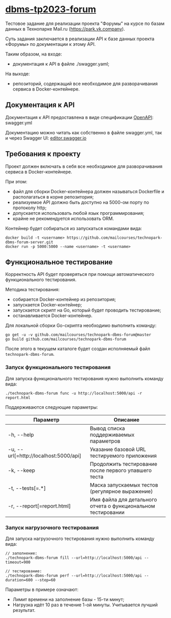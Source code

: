 # [dbms-tp2023-forum](https://github.com/mailcourses/technopark-dbms-forum)

Тестовое задание для реализации проекта "Форумы" на курсе по базам данных в Технопарке Mail.ru (https://park.vk.company).

Суть задания заключается в реализации API к базе данных проекта «Форумы» по документации к этому API.

Таким образом, на входе:

 * документация к API в файле ./swagger.yaml;

На выходе:

 * репозиторий, содержащий все необходимое для разворачивания сервиса в Docker-контейнере.

## Документация к API
Документация к API предоставлена в виде спецификации [OpenAPI](https://ru.wikipedia.org/wiki/OpenAPI_%28%D1%81%D0%BF%D0%B5%D1%86%D0%B8%D1%84%D0%B8%D0%BA%D0%B0%D1%86%D0%B8%D1%8F%29): swagger.yml

Документацию можно читать как собственно в файле swagger.yml, так и через Swagger UI: [editor.swagger.io](https://editor.swagger.io/)

## Требования к проекту
Проект должен включать в себя все необходимое для разворачивания сервиса в Docker-контейнере.

При этом:

 * файл для сборки Docker-контейнера должен называться Dockerfile и располагаться в корне репозитория;
 * реализуемое API должно быть доступно на 5000-ом порту по протоколу http;
 * допускается использовать любой язык программирования;
 * крайне не рекомендуется использовать ORM.

Контейнер будет собираться из запускаться командами вида:
```
docker build -t <username> https://github.com/mailcourses/technopark-dbms-forum-server.git
docker run -p 5000:5000 --name <username> -t <username>
```

## Функциональное тестирование
Корректность API будет проверяться при помощи автоматического функционального тестирования.

Методика тестирования:

 * собирается Docker-контейнер из репозитория;
 * запускается Docker-контейнер;
 * запускается скрипт на Go, который будет проводить тестирование;
 * останавливается Docker-контейнер.

Для локальной сборки Go-скрипта необходимо выполнить команду:
```
go get -u -v github.com/mailcourses/technopark-dbms-forum@master
go build github.com/mailcourses/technopark-dbms-forum
```
После этого в текущем каталоге будет создан исполняемый файл `technopark-dbms-forum`.

### Запуск функционального тестирования

Для запуска функционального тестирования нужно выполнить команду вида:
```
./technopark-dbms-forum func -u http://localhost:5000/api -r report.html
```

Поддерживаются следующие параметры:

Параметр                              | Описание
---                                   | ---
-h, --help                            | Вывод списка поддерживаемых параметров
-u, --url[=http://localhost:5000/api] | Указание базовой URL тестируемого приложения
-k, --keep                            | Продолжить тестирование после первого упавшего теста
-t, --tests[=.*]                      | Маска запускаемых тестов (регулярное выражение)
-r, --report[=report.html]            | Имя файла для детального отчета о функциональном тестировании

### Запуск нагрузочного тестирования

Для запуска нагрузочного тестирования нужно выполнить команду вида:
```
// заполнение:
./technopark-dbms-forum fill --url=http://localhost:5000/api --timeout=900

// тестирование:
./technopark-dbms-forum perf --url=http://localhost:5000/api --duration=600 --step=60
```
Параметры в примере означают:
- Лимит времени на заполнение базы - 15-ти минут;
- Нагрузка идёт 10 раз в течение 1-ой минуты. Учитывается лучший результат.
